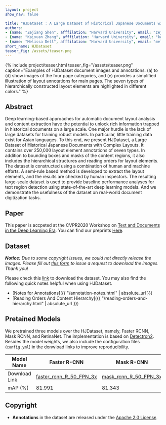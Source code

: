 ```yaml
---
layout: project
show_nav: false

title: "HJDataset : A Large Dataset of Historical Japanese Documents with Complex Layouts"
authors: 
- {name: "Zejiang Shen", afffilation: "Harvard University", email: "zejiang_shen@g.harvard.edu", website: "https://www.szj.io/?utm_source=hjdataset&utm_medium=hjdataset&utm_campaign=external&utm_content=hjdataset", twitter: "https://twitter.com/_Shannon_Shen_"}
- {name: "Kaixuan Zhang", afffilation: "Harvard University", email: "kaixuanzhang@fas.harvard.edu", website: "https://www.linkedin.com/in/kaixuan-zhang-731a16159/"}
- {name: "Melissa Dell", afffilation: "Harvard University", email: "melissadell@fas.harvard.edu", website: "https://scholar.harvard.edu/dell/home"}
short_name: HJDataset
teaser_fig: /assets/teaser.png
---
```



{% include project/teaser.html teaser_fig="/assets/teaser.png" caption="Examples of HJDataset document images and annotations. (a) to (d) show images of the four page categories, and (e) provides a simplified illustration of layout annotations for main pages. The seven types of hierarchically constructed layout elements are highlighted in different colors." %}


## <i class="far fa-file-alt"></i> Abstract 

Deep learning-based approaches for automatic document layout analysis and content extraction have the potential to unlock rich information trapped in historical documents on a large scale. One major hurdle is the lack of large datasets for training robust models. In particular, little training data exist for Asian languages. To this end, we present HJDataset, a Large Dataset of **H**istorical **J**apanese Documents with Complex Layouts. It contains over 250,000 layout element annotations of seven types. In addition to bounding boxes and masks of the content regions, it also includes the hierarchical structures and reading orders for layout elements. The dataset is constructed using a combination of human and machine efforts. A semi-rule based method is developed to extract the layout elements, and the results are checked by human inspectors. The resulting large-scale dataset is used to provide baseline performance analyses for text region detection using state-of-the-art deep learning models. And we demonstrate the usefulness of the dataset on real-world document digitization tasks. 


## <i class="far fa-file-pdf"></i> Paper 

This paper is accpeted at the CVPR2020 Workshop on [Text and Documents in the Deep Learning Era](https://cvpr2020text.wordpress.com). You can find our preprints <a href="https://arxiv.org/abs/2004.08686">Here</a>.

## <i class="fas fa-file-download"></i> Dataset 

***Notice:** Due to some copyright issues, we could not directly release the images. Please fill out [this form](https://forms.gle/9BYYgo9bAjLnq7RQA) to issue a request to download the images. Thank you!*

Please check this [link](https://www.dropbox.com/s/xkjcty50862zayt/annotations.zip?dl=0) to download the dataset. You may also find the following quick notes helpful when using HJDataset.

- [Notes for Annotations]({{ "/annotation-notes.html" | absolute_url }})
- [Reading Orders And Content Hierarchy]({{ "/reading-orders-and-hierarchy.html" | absolute_url }})


## <i class="fas fa-robot"></i> Pretained Models 

We pretrained three models over the HJDataset, namely, Faster RCNN, Mask RCNN, and RetinaNet. The implementation is based on [Detectron2](https://github.com/facebookresearch/detectron2). Besides the model weights, we also include the configuration files (`config.yml`) in the donwload links to improve reproducibility. 

| Model Name    | Faster R-CNN                                                 | Mask R-CNN                                                   | RetinaNet                                                    |
| ------------- | ------------------------------------------------------------ | ------------------------------------------------------------ | ------------------------------------------------------------ |
| Download Link | [faster_rcnn_R_50_FPN_3x](https://www.dropbox.com/sh/jac1dtp0yogubmr/AABjWubt1PsCv88f6QjFngMAa?dl=0) | [mask_rcnn_R_50_FPN_3x](https://www.dropbox.com/sh/6wupiaqyzcyehia/AACpMiJ8eVR-Pe9yY5TMiNmga?dl=0) | [retinanet_R_50_FPN_3x](https://www.dropbox.com/sh/dtee77iapmg4ze7/AABblUG0ZXLuSkhfLDBlHUYCa?dl=0) |
| mAP (%)       | 81.991 | 81.343 | 75.223 |


## <i class="far fa-copyright"></i> Copyright

- **Annotations** in the dataset are released under the [Apache 2.0 License](https://www.apache.org/licenses/LICENSE-2.0).
